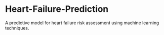 # Heart-Failure-Prediction
A predictive model for heart failure risk assessment using machine learning techniques.

